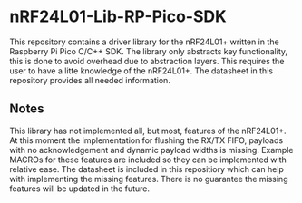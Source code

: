 # nRF24L01-Lib-RP-Pico-SDK
This repository contains a driver library for the nRF24L01+ written in the Raspberry Pi Pico C/C++ SDK.
The library only abstracts key functionality, this is done to avoid overhead due to abstraction layers.
This requires the user to have a litte knowledge of the nRF24L01+. The datasheet in this repository
provides all needed information.

## Notes
This library has not implemented all, but most, features of the nRF24L01+.
At this moment the implementation for flushing the RX/TX FIFO,
payloads with no acknowledgement and dynamic payload widths is missing.
Example MACROs for these features are included so they can be implemented with relative ease.
The datasheet is included in this repositiory which can help with implementing the missing features.
There is no guarantee the missing features will be updated in the future.
